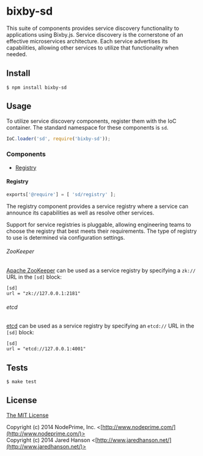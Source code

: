 # bixby-sd

This suite of components provides service discovery functionality to
applications using Bixby.js.  Service discovery is the cornerstone of an
effective microservices architecture.  Each service advertises its
capabilities, allowing other services to utilize that functionality when
needed.

## Install

    $ npm install bixby-sd

## Usage

To utilize service discovery components, register them with the IoC container.
The standard namespace for these components is `sd`.

```javascript
IoC.loader('sd', require('bixby-sd'));
```

### Components

  - [Registry](#registry)

#### Registry

```javascript
exports['@require'] = [ 'sd/registry' ];
```

The registry component provides a service registry where a service can announce
its capabilities as well as resolve other services.

Support for service registries is pluggable, allowing engineering teams to
choose the registry that best meets their requirements.  The type of registry to
use is determined via configuration settings.

###### ZooKeeper

[Apache ZooKeeper](http://zookeeper.apache.org/) can be used as a service
registry by specifying a `zk://` URL in the `[sd]` block:

```
[sd]
url = "zk://127.0.0.1:2181"
```

###### etcd

[etcd](http://zookeeper.apache.org/) can be used as a service registry by
specifying an `etcd://` URL in the `[sd]` block:

```
[sd]
url = "etcd://127.0.0.1:4001"
```

## Tests

    $ make test

## License

[The MIT License](http://opensource.org/licenses/MIT)

Copyright (c) 2014 NodePrime, Inc. <[http://www.nodeprime.com/](http://www.nodeprime.com/)>  
Copyright (c) 2014 Jared Hanson <[http://www.jaredhanson.net/](http://www.jaredhanson.net/)>
